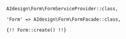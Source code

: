 ```
A2design\Form\FormServiceProvider::class,
```

```
'Form' => A2design\Form\FormFacade::class,
```

```
{!! Form::create() !!}
```
